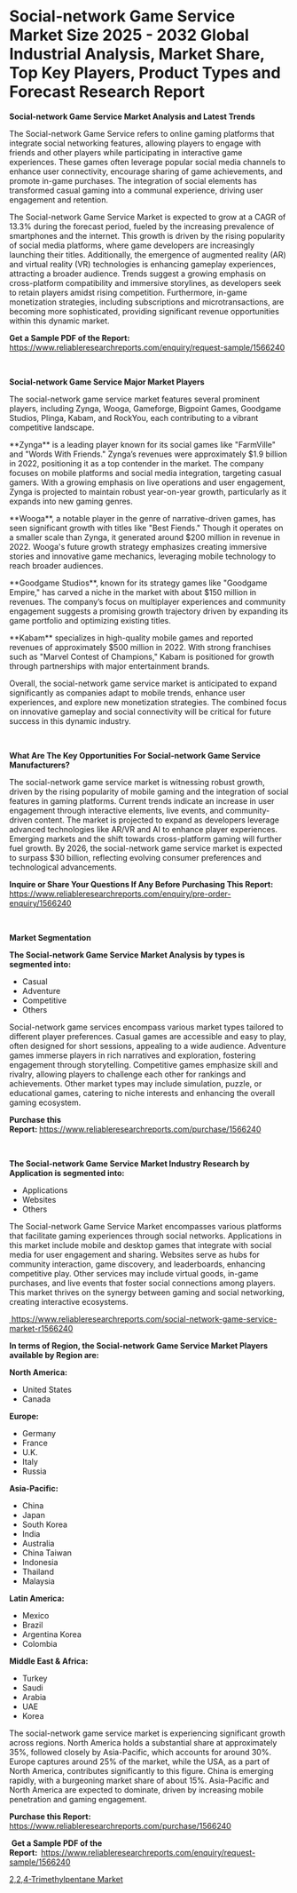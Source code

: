 <p><h1>Social-network Game Service Market Size 2025 - 2032 Global Industrial Analysis, Market Share, Top Key Players, Product Types and Forecast Research Report</h1></p><p><strong>Social-network Game Service Market Analysis and Latest Trends</strong></p>
<p><p>The Social-network Game Service refers to online gaming platforms that integrate social networking features, allowing players to engage with friends and other players while participating in interactive game experiences. These games often leverage popular social media channels to enhance user connectivity, encourage sharing of game achievements, and promote in-game purchases. The integration of social elements has transformed casual gaming into a communal experience, driving user engagement and retention.</p><p>The Social-network Game Service Market is expected to grow at a CAGR of 13.3% during the forecast period, fueled by the increasing prevalence of smartphones and the internet. This growth is driven by the rising popularity of social media platforms, where game developers are increasingly launching their titles. Additionally, the emergence of augmented reality (AR) and virtual reality (VR) technologies is enhancing gameplay experiences, attracting a broader audience. Trends suggest a growing emphasis on cross-platform compatibility and immersive storylines, as developers seek to retain players amidst rising competition. Furthermore, in-game monetization strategies, including subscriptions and microtransactions, are becoming more sophisticated, providing significant revenue opportunities within this dynamic market.</p></p>
<p><strong>Get a Sample PDF of the Report:&nbsp;</strong> <a href="https://www.reliableresearchreports.com/enquiry/request-sample/1566240?utm_campaign=2251&utm_medium=2&utm_source=Github&utm_content=ia&utm_term=22032025&utm_id=social-network-game-service">https://www.reliableresearchreports.com/enquiry/request-sample/1566240</a></p>
<p>&nbsp;</p>
<p><strong>Social-network Game Service Major Market Players</strong></p>
<p><p>The social-network game service market features several prominent players, including Zynga, Wooga, Gameforge, Bigpoint Games, Goodgame Studios, Plinga, Kabam, and RockYou, each contributing to a vibrant competitive landscape.</p><p>**Zynga** is a leading player known for its social games like "FarmVille" and "Words With Friends." Zynga’s revenues were approximately $1.9 billion in 2022, positioning it as a top contender in the market. The company focuses on mobile platforms and social media integration, targeting casual gamers. With a growing emphasis on live operations and user engagement, Zynga is projected to maintain robust year-on-year growth, particularly as it expands into new gaming genres.</p><p>**Wooga**, a notable player in the genre of narrative-driven games, has seen significant growth with titles like "Best Fiends." Though it operates on a smaller scale than Zynga, it generated around $200 million in revenue in 2022. Wooga's future growth strategy emphasizes creating immersive stories and innovative game mechanics, leveraging mobile technology to reach broader audiences.</p><p>**Goodgame Studios**, known for its strategy games like "Goodgame Empire," has carved a niche in the market with about $150 million in revenues. The company’s focus on multiplayer experiences and community engagement suggests a promising growth trajectory driven by expanding its game portfolio and optimizing existing titles.</p><p>**Kabam** specializes in high-quality mobile games and reported revenues of approximately $500 million in 2022. With strong franchises such as "Marvel Contest of Champions," Kabam is positioned for growth through partnerships with major entertainment brands.</p><p>Overall, the social-network game service market is anticipated to expand significantly as companies adapt to mobile trends, enhance user experiences, and explore new monetization strategies. The combined focus on innovative gameplay and social connectivity will be critical for future success in this dynamic industry.</p></p>
<p>&nbsp;</p>
<p><strong>What Are The Key Opportunities For Social-network Game Service Manufacturers?</strong></p>
<p><p>The social-network game service market is witnessing robust growth, driven by the rising popularity of mobile gaming and the integration of social features in gaming platforms. Current trends indicate an increase in user engagement through interactive elements, live events, and community-driven content. The market is projected to expand as developers leverage advanced technologies like AR/VR and AI to enhance player experiences. Emerging markets and the shift towards cross-platform gaming will further fuel growth. By 2026, the social-network game service market is expected to surpass $30 billion, reflecting evolving consumer preferences and technological advancements.</p></p>
<p><strong>Inquire or Share Your Questions If Any Before Purchasing This Report:</strong> <a href="https://www.reliableresearchreports.com/enquiry/pre-order-enquiry/1566240?utm_campaign=2251&utm_medium=2&utm_source=Github&utm_content=ia&utm_term=22032025&utm_id=social-network-game-service">https://www.reliableresearchreports.com/enquiry/pre-order-enquiry/1566240</a></p>
<p>&nbsp;</p>
<p><strong>Market Segmentation</strong></p>
<p><strong>The Social-network Game Service Market Analysis by types is segmented into:</strong></p>
<p><ul><li>Casual</li><li>Adventure</li><li>Competitive</li><li>Others</li></ul></p>
<p><p>Social-network game services encompass various market types tailored to different player preferences. Casual games are accessible and easy to play, often designed for short sessions, appealing to a wide audience. Adventure games immerse players in rich narratives and exploration, fostering engagement through storytelling. Competitive games emphasize skill and rivalry, allowing players to challenge each other for rankings and achievements. Other market types may include simulation, puzzle, or educational games, catering to niche interests and enhancing the overall gaming ecosystem.</p></p>
<p><strong>Purchase this Report:&nbsp;</strong><a href="https://www.reliableresearchreports.com/purchase/1566240?utm_campaign=2251&utm_medium=2&utm_source=Github&utm_content=ia&utm_term=22032025&utm_id=social-network-game-service">https://www.reliableresearchreports.com/purchase/1566240</a></p>
<p>&nbsp;</p>
<p><strong>The Social-network Game Service Market Industry Research by Application is segmented into:</strong></p>
<p><ul><li>Applications</li><li>Websites</li><li>Others</li></ul></p>
<p><p>The Social-network Game Service Market encompasses various platforms that facilitate gaming experiences through social networks. Applications in this market include mobile and desktop games that integrate with social media for user engagement and sharing. Websites serve as hubs for community interaction, game discovery, and leaderboards, enhancing competitive play. Other services may include virtual goods, in-game purchases, and live events that foster social connections among players. This market thrives on the synergy between gaming and social networking, creating interactive ecosystems.</p></p>
<p><a href="https://www.reliableresearchreports.com/social-network-game-service-market-r1566240?utm_campaign=2251&utm_medium=2&utm_source=Github&utm_content=ia&utm_term=22032025&utm_id=social-network-game-service">&nbsp;https://www.reliableresearchreports.com/social-network-game-service-market-r1566240</a></p>
<p><strong>In terms of Region, the Social-network Game Service Market Players available by Region are:</strong></p>
<p>
    <p> <strong> North America: </strong>
        <ul>
            <li>United States</li>
            <li>Canada</li>
        </ul>
        </p> 
    <p> <strong> Europe: </strong>
        <ul>
            <li>Germany</li>
            <li>France</li>
            <li>U.K.</li>
            <li>Italy</li>
            <li>Russia</li>
        </ul>
        </p> 
    <p> <strong> Asia-Pacific: </strong>
        <ul>
            <li>China</li>
            <li>Japan</li>
            <li>South Korea</li>
            <li>India</li>
            <li>Australia</li>
            <li>China Taiwan</li>
            <li>Indonesia</li>
            <li>Thailand</li>
            <li>Malaysia</li>
        </ul>
        </p> 
    <p> <strong> Latin America: </strong>
        <ul>
            <li>Mexico</li>
            <li>Brazil</li>
            <li>Argentina Korea</li>
            <li>Colombia</li>
        </ul>
        </p> 
    <p> <strong> Middle East & Africa: </strong>
        <ul>
            <li>Turkey</li>
            <li>Saudi</li>
            <li>Arabia</li>
            <li>UAE</li>
            <li>Korea</li>
        </ul>
    </p>
    </p>
<p><p>The social-network game service market is experiencing significant growth across regions. North America holds a substantial share at approximately 35%, followed closely by Asia-Pacific, which accounts for around 30%. Europe captures around 25% of the market, while the USA, as a part of North America, contributes significantly to this figure. China is emerging rapidly, with a burgeoning market share of about 15%. Asia-Pacific and North America are expected to dominate, driven by increasing mobile penetration and gaming engagement.</p></p>
<p><strong>Purchase this Report: </strong><a href="https://www.reliableresearchreports.com/purchase/1566240?utm_campaign=2251&utm_medium=2&utm_source=Github&utm_content=ia&utm_term=22032025&utm_id=social-network-game-service">https://www.reliableresearchreports.com/purchase/1566240</a></p>
<p>&nbsp;<strong>Get a Sample PDF of the Report:&nbsp;&nbsp;</strong><a href="https://www.reliableresearchreports.com/enquiry/request-sample/1566240?utm_campaign=2251&utm_medium=2&utm_source=Github&utm_content=ia&utm_term=22032025&utm_id=social-network-game-service">https://www.reliableresearchreports.com/enquiry/request-sample/1566240</a></p>
<p><strong></strong></p>
<p><p><a href="https://github.com/AngelaWalsh696/Market-Research-Report-List-2/blob/main/224-trimethylpentane-market.md?utm_campaign=2251&utm_medium=2&utm_source=Github&utm_content=ia&utm_term=22032025&utm_id=social-network-game-service">2,2,4-Trimethylpentane Market</a></p></p>